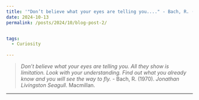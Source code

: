 ```yaml
---
title: '"Don’t believe what your eyes are telling you...." - Bach, R. (1970)'
date: 2024-10-13
permalink: /posts/2024/10/blog-post-2/


tags:
  - Curiosity
 
---
```


> *Don’t believe what your eyes are telling you. All they show is limitation. Look with your understanding. Find out what you already know and you will see the way to fly.* - Bach, R. (1970). *Jonathan Livingston Seagull*. Macmillan.

---
